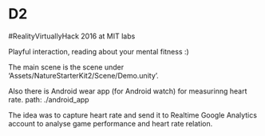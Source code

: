 # D2

#RealityVirtuallyHack 2016 at MIT labs

Playful interaction, reading about your mental fitness :)

The main scene is the scene under ‘Assets/NatureStarterKit2/Scene/Demo.unity’.



Also there is Android wear app (for Android watch) for measurinng heart rate. path: ./android_app

The idea was to capture heart rate and send it to Realtime Google Analytics account to analyse game performance and heart rate relation.